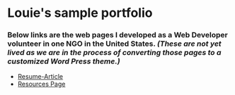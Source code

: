 # Louie's sample portfolio

### Below links are the web pages I developed as a Web Developer volunteer in one NGO in the United States.  *(These are not yet lived as we are in the process of converting those pages to a customized Word Press theme.)*

- [Resume-Article](https://louie-beren.github.io/sample-web/Resume-Article.html)
- [Resources Page](https://louie-beren.github.io/sample-web/Resources_2.html)
